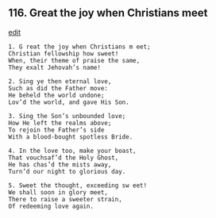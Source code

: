 
## 116.  Great the joy when Christians meet
[edit](https://docs.google.com/document/d/1q621bbSz6d_nK3vNIaNuSUwKCLWo-R8t/edit?mode=html)



    1. G reat the joy when Christians m eet; 
    Christian fellowship how sweet! 
    When, their theme of praise the same, 
    They exalt Jehovah’s name!

    2. Sing ye then eternal love,
    Such as did the Father move:
    He beheld the world undone;
    Lov’d the world, and gave His Son.

    3. Sing the Son’s unbounded love;
    How He left the realms above;
    To rejoin the Father’s side
    With a blood-bought spotless Bride.

    4. In the love too, make your boast,
    That vouchsaf’d the Holy Ghost,
    He has chas’d the mists away,
    Turn’d our night to glorious day.

    5. Sweet the thought, exceeding sw eet! 
    We shall soon in glory meet,
    There to raise a sweeter strain,
    Of redeeming love again.
